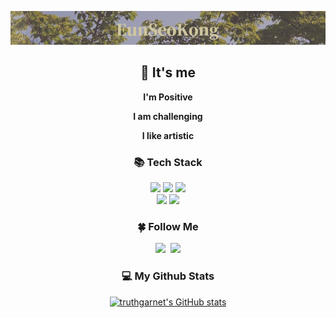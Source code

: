![I am Back-End Programmer](https://github.com/truthgarnet/truthgarnet/blob/main/banner.png)

<h2 align="center">🌱 It's me</h3>

<p align="center"><b>I'm Positive</b></p>
<p align="center"><b>I am challenging</b></p>
<p align="center"><b>I like artistic</b></p>


<h3 align="center">📚 Tech Stack</h3>
<p align="center">
  <img src="https://img.shields.io/badge/SpringBoot-6CB33F?style=flat-square-&logo=Spring&logoColor=white"/> <img src="https://img.shields.io/badge/Java-007396?style=flat-square-&logo=Java&logoColor=white"/>
  <img src="https://img.shields.io/badge/Mysql-E5BA1F?style=flat-square-&logo=Mysql&logoColor=white"/>
  <br>
  <img src="https://img.shields.io/badge/Css-1572B6?style=flat-square-&logo=CSS3&logoColor=white"/>
  <img src="https://img.shields.io/badge/Solidity-363636?style=flat-square-&logo=Solidity&logoColor=white"/>
<p>
  
  <h3 align="center">🍀 Follow Me</h3>
<p align="center">
  <a href="https://truthgarnet.tistory.com/"><img src="https://img.shields.io/badge/%20Blog-11B48A?style=flat-square&logo=red&logoColor=white&color=red&link=https://truthgarnet.tistory.com/"/></a>&nbsp
  <a href="mailto:dmstj105@gmail.com"><img src="https://img.shields.io/badge/Gmail-d14836?style=flat-square&logo=Gmail&logoColor=white&link=dmstj105@gmail.com"/></a>
</p>

<h3 align="center">💻 My Github Stats </h3>
<div align="center">

[![truthgarnet's GitHub stats](https://github-readme-stats.vercel.app/api?username=truthgarnet&hide_title=true&show_icons=true&include_all_commits=true&disable_animations=true&theme=vue)](https://github.com/truthgarnet)
</div>
